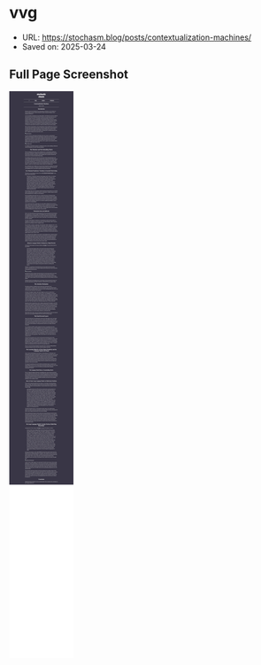 # vvg

- URL: https://stochasm.blog/posts/contextualization-machines/
- Saved on: 2025-03-24

## Full Page Screenshot

![Full Page Screenshot](links/2025-03-24-vvg-2025-03-24T08-12-34-872Z/fullpage.png)
